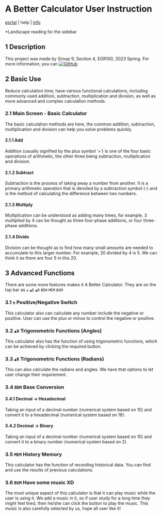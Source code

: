 # A Better Calculator User Instruction

<a href='https://abcalculator.github.io/portal/'>portal</a> | help | <a href='https://abcalculator.github.io/info/'>info</a>

*Landscape reading for the sidebar

## 1 Description

This project was made by Group 9, Section 4, EGR100, 2023 Spring.
For more information, you can <a href='https://github.com/ABCalculator'><img src="https://img.shields.io/badge/-Follow_Us_On_GitHub-222222?logo=GitHub&amp;logoColor=white" referrerpolicy="no-referrer" alt="GitHub"></a>

## 2 Basic Use

Reduce calculation time; have various functional calculations, including commonly used addition, subtraction, multiplication and division, as well as more advanced and complex calculation methods.

### 2.1 Main Screen - Basic Calculator

The basic calculation methods are here, the common addition, subtraction, multiplication and division can help you solve problems quickly.

#### 2.1.1 Add

Addition (usually signified by the plus symbol ‘+’) is one of the four basic operations of arithmetic, the other three being subtraction, multiplication and division. 

[Addition]: en.wikipedia.org/wiki/Addition	"Wikipedia, 28 Nov. 2022"

#### 2.1.2 Subtract

Subtraction is the process of taking away a number from another. It is a primary arithmetic operation that is denoted by a subtraction symbol (-) and is the method of calculating the difference between two numbers.

[Subtraction]: www.cuemath.com/numbers/subtraction/	"Definition, Examples | Subtraction on Number Line.” Cuemath, Accessed 1 Mar. 2023"

#### 2.1.3 Multiply

Multiplication can be understood as adding many times, for example, 3 multiplied by 4 can be thought as three four-phase additions, or four three-phase additions.

#### 2.1.4 Divide

Division can be thought as to find how many small amounts are needed to accumulate to this larger number. For example, 20 divided by 4 is 5. We can think it as there are four 5 in this 20. 

## 3 Advanced Functions

There are some more features makes it A Better Calculator. They are on the top bar as `±` `▲D` `▲R` `BDH` `MEM` `BGM`

### 3.1 `±` Positive/Negative Switch

This calculator also can calculate any number include the negative or positive. User can use the plus or minus to control the negative or positive.

### 3.2 `▲D` Trigonometric Functions (Angles)

This calculator also has the function of using trigonometric functions, which can be achieved by clicking the required button.

### 3.3 `▲R` Trigonometric Functions (Radians)

This can also calculate the radians and angles. We have that options to let user change their requirement.

### 3.4 `BDH` Base Conversion

#### 3.4.1 Decimal → Hexadecimal

Taking an input of a decimal number (numerical system based on 10) and convert it to a hexadecimal (numerical system based on 16).

#### 3.4.2 Decimal → Binary

Taking an input of a decimal number (numerical system based on 10) and convert it to a binary number (numerical system based on 2).

### 3.5 `MEM` History Memory

This calculator has the function of recording historical data. You can find and use the results of previous calculations.

### 3.6 `BGM` Have some music XD

The most unique aspect of this calculator is that it can play music while the user is using it. We add a music in it, so if user study for a long time they might feel tired, then he/she can click the button to play the music. This music is also carefully selected by us, hope all user like it!